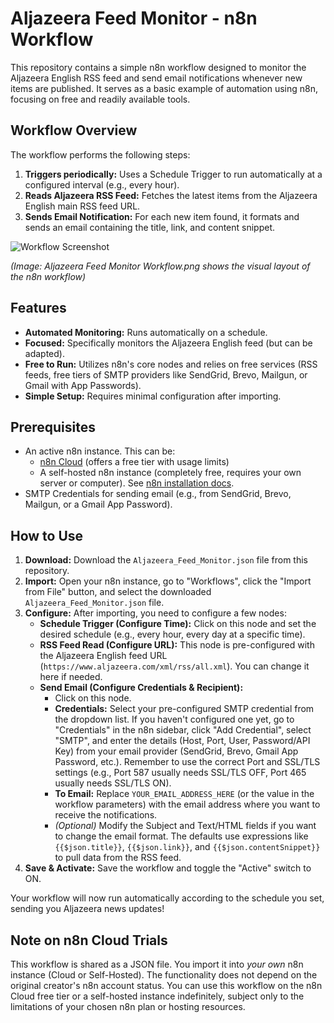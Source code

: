 # Aljazeera Feed Monitor - n8n Workflow

This repository contains a simple n8n workflow designed to monitor the Aljazeera English RSS feed and send email notifications whenever new items are published. It serves as a basic example of automation using n8n, focusing on free and readily available tools.

## Workflow Overview

The workflow performs the following steps:

1.  **Triggers periodically:** Uses a Schedule Trigger to run automatically at a configured interval (e.g., every hour).
2.  **Reads Aljazeera RSS Feed:** Fetches the latest items from the Aljazeera English main RSS feed URL.
3.  **Sends Email Notification:** For each new item found, it formats and sends an email containing the title, link, and content snippet.

![Workflow Screenshot](Aljazeera%20Feed%20Monitor%20Workflow.png)

*(Image: Aljazeera Feed Monitor Workflow.png shows the visual layout of the n8n workflow)*

## Features

*   **Automated Monitoring:** Runs automatically on a schedule.
*   **Focused:** Specifically monitors the Aljazeera English feed (but can be adapted).
*   **Free to Run:** Utilizes n8n's core nodes and relies on free services (RSS feeds, free tiers of SMTP providers like SendGrid, Brevo, Mailgun, or Gmail with App Passwords).
*   **Simple Setup:** Requires minimal configuration after importing.

## Prerequisites

*   An active n8n instance. This can be:
    *   [n8n Cloud](https://n8n.cloud/) (offers a free tier with usage limits)
    *   A self-hosted n8n instance (completely free, requires your own server or computer). See [n8n installation docs](https://docs.n8n.io/hosting/installation/).
*   SMTP Credentials for sending email (e.g., from SendGrid, Brevo, Mailgun, or a Gmail App Password).

## How to Use

1.  **Download:** Download the `Aljazeera_Feed_Monitor.json` file from this repository.
2.  **Import:** Open your n8n instance, go to "Workflows", click the "Import from File" button, and select the downloaded `Aljazeera_Feed_Monitor.json` file.
3.  **Configure:** After importing, you need to configure a few nodes:
    *   **Schedule Trigger (Configure Time):** Click on this node and set the desired schedule (e.g., every hour, every day at a specific time).
    *   **RSS Feed Read (Configure URL):** This node is pre-configured with the Aljazeera English feed URL (`https://www.aljazeera.com/xml/rss/all.xml`). You can change it here if needed.
    *   **Send Email (Configure Credentials & Recipient):**
        *   Click on this node.
        *   **Credentials:** Select your pre-configured SMTP credential from the dropdown list. If you haven't configured one yet, go to "Credentials" in the n8n sidebar, click "Add Credential", select "SMTP", and enter the details (Host, Port, User, Password/API Key) from your email provider (SendGrid, Brevo, Gmail App Password, etc.). Remember to use the correct Port and SSL/TLS settings (e.g., Port 587 usually needs SSL/TLS OFF, Port 465 usually needs SSL/TLS ON).
        *   **To Email:** Replace `YOUR_EMAIL_ADDRESS_HERE` (or the value in the workflow parameters) with the email address where you want to receive the notifications.
        *   *(Optional)* Modify the Subject and Text/HTML fields if you want to change the email format. The defaults use expressions like `{{$json.title}}`, `{{$json.link}}`, and `{{$json.contentSnippet}}` to pull data from the RSS feed.
4.  **Save & Activate:** Save the workflow and toggle the "Active" switch to ON.

Your workflow will now run automatically according to the schedule you set, sending you Aljazeera news updates!

## Note on n8n Cloud Trials

This workflow is shared as a JSON file. You import it into *your own* n8n instance (Cloud or Self-Hosted). The functionality does not depend on the original creator's n8n account status. You can use this workflow on the n8n Cloud free tier or a self-hosted instance indefinitely, subject only to the limitations of your chosen n8n plan or hosting resources.

